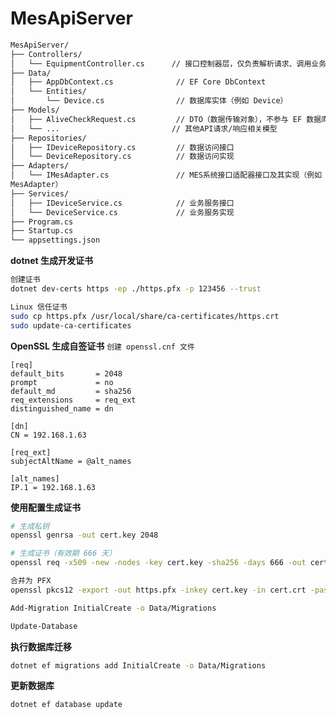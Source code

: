 # MesApiServer

```txt
MesApiServer/
├── Controllers/
│   └── EquipmentController.cs		// 接口控制器层，仅负责解析请求、调用业务服务
├── Data/
│   ├── AppDbContext.cs              // EF Core DbContext
│   └── Entities/
│       └── Device.cs                // 数据库实体（例如 Device）
├── Models/
│   ├── AliveCheckRequest.cs         // DTO（数据传输对象），不参与 EF 数据库映射
│   └── ...							// 其他API请求/响应相关模型
├── Repositories/
│   ├── IDeviceRepository.cs         // 数据访问接口
│   └── DeviceRepository.cs          // 数据访问实现
├── Adapters/
│   └── IMesAdapter.cs               // MES系统接口适配器接口及其实现（例如 
MesAdapter）
├── Services/
│   ├── IDeviceService.cs            // 业务服务接口
│   └── DeviceService.cs             // 业务服务实现
├── Program.cs
├── Startup.cs
└── appsettings.json
```

**dotnet 生成开发证书**

```bash
创建证书
dotnet dev-certs https -ep ./https.pfx -p 123456 --trust

Linux 信任证书
sudo cp https.pfx /usr/local/share/ca-certificates/https.crt
sudo update-ca-certificates
```

**OpenSSL 生成自签证书**
```创建 openssl.cnf 文件```

```
[req]
default_bits       = 2048
prompt             = no
default_md         = sha256
req_extensions     = req_ext
distinguished_name = dn

[dn]
CN = 192.168.1.63

[req_ext]
subjectAltName = @alt_names

[alt_names]
IP.1 = 192.168.1.63
```

**使用配置生成证书**

```bash
# 生成私钥
openssl genrsa -out cert.key 2048

# 生成证书（有效期 666 天）
openssl req -x509 -new -nodes -key cert.key -sha256 -days 666 -out cert.crt -config openssl.cnf

合并为 PFX
openssl pkcs12 -export -out https.pfx -inkey cert.key -in cert.crt -password pass:123456
```

```bash
Add-Migration InitialCreate -o Data/Migrations

Update-Database
```

**执行数据库迁移**

```bash
dotnet ef migrations add InitialCreate -o Data/Migrations
```

**更新数据库**

```bash
dotnet ef database update
```
